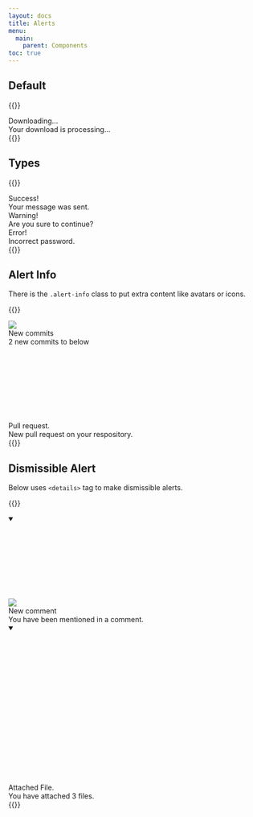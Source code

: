 ```yaml
---
layout: docs
title: Alerts
menu:
  main:
    parent: Components
toc: true
---
```


## Default

{{<example>}}
<div class="alert">
  <div class="alert-content">
    <div class="alert-title">
      Downloading...
    </div>
    <div class="alert-description">
      Your download is processing...
    </div>
  </div>
</div>
{{</example>}}

## Types
{{<example>}}
<!-- Success Alert -->
<div class="alert alert-success">
  <div class="alert-content">
    <div class="alert-title">
      Success!
    </div>
    <div class="alert-description">
      Your message was sent.
    </div>
  </div>
</div>

<!-- Warning Alert -->
<div class="alert alert-warning">
  <div class="alert-content">
    <div class="alert-title">
      Warning!
    </div>
    <div class="alert-description">
      Are you sure to continue?
    </div>
  </div>
</div>

<!-- Error Alert -->
<div class="alert alert-error">
  <div class="alert-content">
    <div class="alert-title">
      Error!
    </div>
    <div class="alert-description">
      Incorrect password.
    </div>
  </div>
</div>
{{</example>}}

## Alert Info

There is the <code>.alert-info</code> class to put extra content like avatars or icons.

{{<example>}}
<!-- Alert with avatar -->
<div class="alert">
  <div class="alert-info">
    <span class="avatar avatar-small">
      <img src="/assets/img/avatar-02.jpeg">
    </span>
  </div>
  <div class="alert-content">
    <div class="alert-title">
      New commits
    </div>
    <div class="alert-description">
      2 new commits to below
    </div>
  </div>
</div>

<!-- Alert with icon -->
<div class="alert">
  <div class="alert-info">
    <svg class="icon"><use xlink:href="/assets/icons/feather.svg#git-pull-request"/></svg>
  </div>
  <div class="alert-content">
    <div class="alert-title">
      Pull request.
    </div>
    <div class="alert-description">
      New pull request on your respository.
    </div>
  </div>
</div>
{{</example>}}

## Dismissible Alert

Below uses <code>&lt;details&gt;</code> tag to make dismissible alerts.

{{<example>}}
<!-- Dismissible Default Alert with Avatar Small -->
<details class="alert" open>
  <summary>
    <div class="alert-close">
      <svg class="icon"><use xlink:href="/assets/icons/feather.svg#x"/></svg>
    </div>
  </summary>
  <div class="alert-info">
    <span class="avatar avatar-small">
      <img src="/assets/img/avatar-02.jpeg">
    </span>
  </div>
  <div class="alert-content">
    <div class="alert-title">
      New comment
    </div>
    <div class="alert-description">
      You have been mentioned in a comment.
    </div>
  </div>
</details>

<!-- Dismissible Success Alert -->
<details class="alert alert-success" open>
  <summary>
    <div class="alert-close">
      <svg class="icon"><use xlink:href="/assets/icons/feather.svg#x"/></svg>
    </div>
  </summary>
  <div class="alert-info">
    <svg class="icon"><use xlink:href="/assets/icons/feather.svg#paperclip"/></svg>
  </div>
  <div class="alert-content">
    <div class="alert-title">
      Attached File.
    </div>
    <div class="alert-description">
      You have attached 3 files.
    </div>
  </div>
</details>
{{</example>}}
